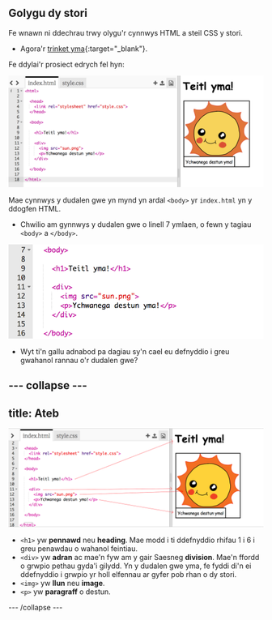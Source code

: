 ## Golygu dy stori

Fe wnawn ni ddechrau trwy olygu'r cynnwys HTML a steil CSS y stori.

+ Agora'r [trinket yma](https://trinket.io/html/6af9bbfc99){:target="_blank"}.

Fe ddylai'r prosiect edrych fel hyn:

![screenshot](images/story-starter.png)

Mae cynnwys y dudalen gwe yn mynd yn ardal `<body>` yr `index.html` yn y ddogfen HTML.

+ Chwilio am gynnwys y dudalen gwe o linell 7 ymlaen, o fewn y tagiau `<body>` a `</body>`.

![screenshot](images/story-html.png)

+ Wyt ti'n gallu adnabod pa dagiau sy'n cael eu defnyddio i greu gwahanol rannau o'r dudalen gwe?

--- collapse ---
---
title: Ateb
---
![screenshot](images/story-elements.png)

+ `<h1>` yw __pennawd__ neu __heading__. Mae modd i ti ddefnyddio rhifau 1 i 6 i greu penawdau o wahanol feintiau. 
+ `<div>` yw __adran__ ac mae'n fyw am y gair Saesneg __division__.  Mae'n ffordd o grwpio pethau gyda'i gilydd.  Yn y dudalen gwe yma, fe fyddi di'n ei ddefnyddio i grwpio yr holl elfennau ar gyfer pob rhan o dy stori.
+ `<img>` yw __llun__ neu __image__.
+ `<p>` yw __paragraff__ o destun.

--- /collapse ---
